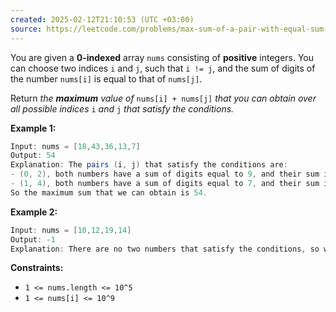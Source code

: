 ```yaml
---
created: 2025-02-12T21:10:53 (UTC +03:00)
source: https://leetcode.com/problems/max-sum-of-a-pair-with-equal-sum-of-digits/description/?envType=daily-question&envId=2025-02-12
---
```

You are given a **0-indexed** array `nums` consisting of **positive** integers. You can choose two indices `i` and `j`, such that `i != j`, and the sum of digits of the number `nums[i]` is equal to that of `nums[j]`.

Return _the **maximum** value of_ `nums[i] + nums[j]` _that you can obtain over all possible indices_ `i` _and_ `j` _that satisfy the conditions._


**Example 1:**

``` Java
Input: nums = [18,43,36,13,7]
Output: 54
Explanation: The pairs (i, j) that satisfy the conditions are:
- (0, 2), both numbers have a sum of digits equal to 9, and their sum is 18 + 36 = 54.
- (1, 4), both numbers have a sum of digits equal to 7, and their sum is 43 + 7 = 50.
So the maximum sum that we can obtain is 54.
```


**Example 2:**

``` Java
Input: nums = [10,12,19,14]
Output: -1
Explanation: There are no two numbers that satisfy the conditions, so we return -1.
```


**Constraints:**

-   `1 <= nums.length <= 10^5`
-   `1 <= nums[i] <= 10^9`
